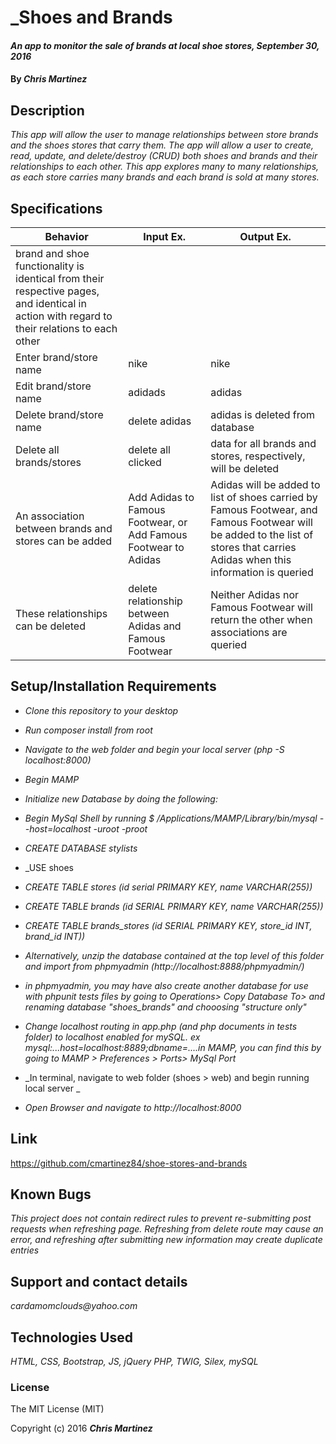 # _Shoes and Brands

#### _An app to monitor the sale of brands at local shoe stores, September 30, 2016_

#### By _**Chris Martinez**_

## Description
_This app will allow the user to manage relationships between store brands and the shoes stores that carry them. The app will allow a user to create, read, update, and delete/destroy (CRUD) both shoes and brands and their relationships to each other. This app explores many to many relationships, as each store  carries many brands and each brand is sold at many stores._


## Specifications
| Behavior | Input Ex. | Output Ex. |
| --- | --- | --- |
|brand and shoe functionality is identical from their respective pages, and identical in action with regard to their relations to each other|
|Enter brand/store name|  nike | nike|
|Edit brand/store name| adidads |adidas |
|Delete brand/store name | delete adidas | adidas is deleted from database |
|Delete all brands/stores | delete all clicked | data for all brands and stores, respectively, will be deleted|
|An association between brands and stores can be added | Add Adidas to Famous Footwear, or Add Famous Footwear to Adidas |Adidas will be added to list of shoes carried by Famous Footwear, and Famous Footwear will be added to the list of stores that carries Adidas when this information is queried|
|These relationships can be deleted| delete relationship between Adidas and Famous Footwear|Neither Adidas nor Famous Footwear will return the other when associations are queried|

## Setup/Installation Requirements
* _Clone this repository to your desktop_
* _Run composer install from root_
* _Navigate to the web folder and begin your local server (php -S localhost:8000)_
* _Begin MAMP_
* _Initialize new Database by doing the following:_
* _Begin MySql Shell by running $ /Applications/MAMP/Library/bin/mysql --host=localhost -uroot -proot_
* _CREATE DATABASE stylists_
* _USE shoes
* _CREATE TABLE stores (id serial PRIMARY KEY, name VARCHAR(255))_
* _CREATE TABLE brands (id SERIAL PRIMARY KEY, name VARCHAR(255))_
* _CREATE TABLE brands_stores (id SERIAL PRIMARY KEY, store_id INT, brand_id INT))_

* _Alternatively, unzip the database contained at the top level of this folder and import from phpmyadmin (http://localhost:8888/phpmyadmin/)_
* _in phpmyadmin, you may have also create another database for use with phpunit tests files by going to Operations> Copy Database To> and renaming database "shoes_brands" and chooosing "structure only"_

* _Change localhost routing in app.php (and php documents in tests folder) to localhost enabled for mySQL. ex mysql:...host=localhost:8889;dbname=....in MAMP, you can find this by going to  MAMP > Preferences > Ports> MySql Port_
* _In terminal, navigate to web folder (shoes > web) and begin running local server _
* _Open Browser and navigate to http://localhost:8000_
## Link
https://github.com/cmartinez84/shoe-stores-and-brands

## Known Bugs
_This project does not contain redirect rules to prevent re-submitting post requests when refreshing page. Refreshing from delete route may cause an error, and refreshing after submitting new information may create duplicate entries_

## Support and contact details
_cardamomclouds@yahoo.com_

## Technologies Used
_HTML,
CSS,
Bootstrap,
JS,
jQuery
PHP,
TWIG,
Silex,
mySQL_

### License
The MIT License (MIT)

Copyright (c) 2016 **_Chris Martinez_**
